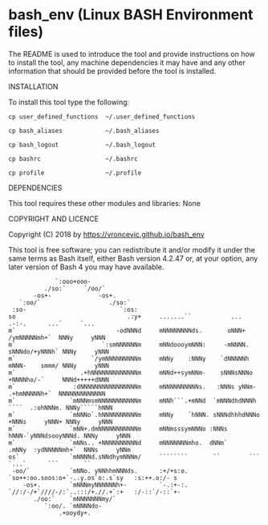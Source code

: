 # bash_env (Linux BASH Environment files)

The README is used to introduce the tool and provide instructions on
how to install the tool, any machine dependencies it may have and any
other information that should be provided before the tool is installed.

INSTALLATION

To install this tool type the following:

    cp user_defined_functions  ~/.user_defined_functions
    
    cp bash_aliases            ~/.bash_aliases
    
    cp bash_logout             ~/.bash_logout
    
    cp bashrc                  ~/.bashrc
    
    cp profile                 ~/.profile

DEPENDENCIES

This tool requires these other modules and libraries:
    None

COPYRIGHT AND LICENCE

Copyright (C) 2018 by https://vroncevic.github.io/bash_env

This tool is free software; you can redistribute it and/or modify
it under the same terms as Bash itself, either Bash version 4.2.47 or,
at your option, any later version of Bash 4 you may have available.
```
             `:ooo+ooo-                                                                             
          ./so:`     `/oo/`                                                                         
       -os+-             -os+. 
   `:oo/`                   ./so:` 
 :so-                          `:os: 
so                               .:y+     .......``           ...           .-:-.      ...`     `...
m`                            -odNNNd     mNNNNNNNNds.       oNNN+       /ymNNNNNmh+`  NNNy     yNNN
m`                        `:smNNNNNNm     mNNdoooymNNN:     -mNNNN.     sNNNdo/+yNNNh` NNNy     yNNN
m`                     `/ymNNNNNNNNNm     mNNy    :NNNy    `dNNNNNh     mNNN-    smmm/ NNNy     yNNN
m`                  .+hNNNNNNNNNNNNNm     mNNd++symNNm-    sNNNsNNNo    +NNNNho/-`     NNNd+++++dNNN
m`                :dNNNNNNNNNNNNNNNNm     mNNNNNNNNNNs.   :NNNs yNNm-    .+hmNNNNNh+`  NNNNNNNNNNNNN
m`               `mNNNmsmNNNNNNNNNNNm     mNNh```.+mNNd  `mNNNdhdNNNh  ````  .:ohNNNm. NNNy`````hNNN
m`               `mNNNo`.hNNNNNNNNNNm     mNNy    `hNNN. sNNNdhhhdNNNo +NNNs     yNNN+ NNNy     yNNN
m`               `mNN+.dmNNNNNNNNNNNm     mNNmsssymNNNo :NNNs     hNNN-`yNNNdsooyNNNd. NNNy     yNNN
m`               `mNNs.. +NNNNNNNNNNd     mNNNNNNNmho.  dNNm`     .mNNy  :ydNNNNNmh+`  NNNs     yNNm
os`              `mNNNNd.sNNdhymNNNm/     ````````       ``        ```      `...`      ```       `` 
 -oo/`           `mNNo. yNNhhmNNNds.      :+/+s:o.  `so++:oo.soos:o+`-..y.os`o:.s`sy   :s:++.o:/- s 
    -os+.        `mNNNmyNNNNNNh+-         `-.:+-:.  `//:/-/+`////-/:`..:::/+.//.+`:+   :/-::`/-::`+-
       ./oo:`    `mNNNNNNNmy/` 
          `:oo/. `mNNNNdo-                                                                          
              .+ooydy+.                                                                             
```
